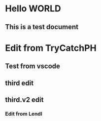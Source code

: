 # Hello WORLD
## This is a test document

# Edit from TryCatchPH
## Test from vscode

## third edit
## third.v2 edit

### Edit from Lendl